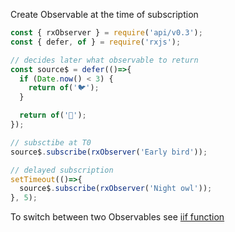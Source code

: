 <!--
name:		
title:		defer
pageTitle:	RxJS defer function example + marble diagram
desc:		Example of how to delay Observable creation till Observable is subscribed, using defer function
docsUrl:	https://rxjs.dev/api/index/function/defer
-->

Create Observable at the time of subscription

```js
const { rxObserver } = require('api/v0.3');
const { defer, of } = require('rxjs');

// decides later what observable to return
const source$ = defer(()=>{
  if (Date.now() < 3) {
    return of('🐦');
  }

  return of('🦉');
});

// subsctibe at T0
source$.subscribe(rxObserver('Early bird'));

// delayed subscription
setTimeout(()=>{
  source$.subscribe(rxObserver('Night owl'));
}, 5);

```

To switch between two Observables see [iif function](/rxjs/iif/)  